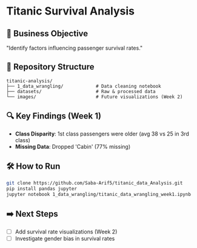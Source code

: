 # Titanic Survival Analysis

## 🎯 Business Objective  
"Identify factors influencing passenger survival rates."

## 📂 Repository Structure  
```
titanic-analysis/
├── 1_data_wrangling/            # Data cleaning notebook
├── datasets/                    # Raw & processed data
└── images/                      # Future visualizations (Week 2)
```

## 🔍 Key Findings (Week 1)  
- **Class Disparity**: 1st class passengers were older (avg 38 vs 25 in 3rd class)  
- **Missing Data**: Dropped 'Cabin' (77% missing)  

## 🛠 How to Run  
```bash
git clone https://github.com/Saba-Arif5/titanic_data_Analysis.git
pip install pandas jupyter
jupyter notebook 1_data_wrangling/titanic_data_wrangling_week1.ipynb
```

## ➡️ Next Steps  
- [ ] Add survival rate visualizations (Week 2)  
- [ ] Investigate gender bias in survival rates  